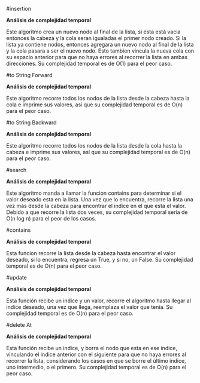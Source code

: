 #insertion

**Análisis de complejidad temporal**

Este algoritmo crea un nuevo nodo al final de la lista, si esta está vacia entonces la cabeza y la cola seran igualadas el primer nodo creado. Si la lista ya contiene nodos, entonces agregara un nuevo nodo al final de la lista y la cola pasara a ser el nuevo nodo. Esto tambien vincula la nueva cola con su espacio anterior para que no haya errores al recorrer la lista en ambas direcciones. Su complejidad temporal es de O(1) para el peor caso.

#to String Forward

**Análisis de complejidad temporal**

Este algoritmo recorre todos los nodos de la lista desde la cabeza hasta la cola e imprime sus valores, así que su complejidad temporal es de O(n) para el peor caso.

#to String Backward

**Análisis de complejidad temporal**

Este algoritmo recorre todos los nodos de la lista desde la cola hasta la cabeza e imprime sus valores, así que su complejidad temporal es de O(n) para el peor caso.

#search

**Análisis de complejidad temporal**

Este algoritmo manda a llamar la funcion contains para determinar si el valor deseado esta en la lista. Una vez que lo encuentra, recorre la lista una vez más desde la cabeza para encontrar el indice en el que esta el valor. Debido a que recorre la lista dos veces, su complejidad temporal sería de O(n log n) para el peor de los casos.

#contains

**Análisis de complejidad temporal**

Esta funcion recorre la lista desde la cabeza hasta encontrar el valor deseado, si lo encuentra, regresa un True, y si no, un False. Su complejidad temporal es de O(n) para el peor caso.

#update

**Análisis de complejidad temporal**

Esta función recibe un indice y un valor, recorre el algoritmo hasta llegar al indice deseado, una vez que llega, reemplaza el valor que tenia. Su complejidad temporal es de O(n) para el peor caso.

#delete At 

**Análisis de complejidad temporal**

Esta función recibe un indice, y borra el nodo que esta en ese indice, vinculando el indice anterior con el siguiente para que no haya errores al recorrer la lista, considerando los casos en que se borre el último indice, uno intermedio, o el primero. Su complejidad temporal es de O(n) para el peor caso.
